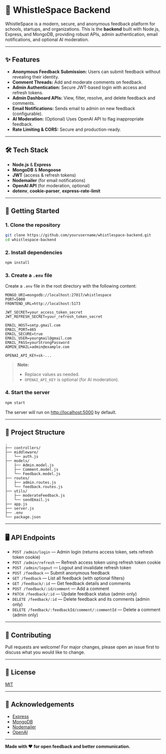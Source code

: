 # 🚀 WhistleSpace Backend

WhistleSpace is a modern, secure, and anonymous feedback platform for schools, startups, and organizations. This is the **backend** built with Node.js, Express, and MongoDB, providing robust APIs, admin authentication, email notifications, and optional AI moderation.

---

## ✨ Features

- **Anonymous Feedback Submission:** Users can submit feedback without revealing their identity.
- **Comment Threads:** Add and moderate comments on feedback.
- **Admin Authentication:** Secure JWT-based login with access and refresh tokens.
- **Admin Dashboard APIs:** View, filter, resolve, and delete feedback and comments.
- **Email Notifications:** Sends email to admin on new feedback (configurable).
- **AI Moderation:** (Optional) Uses OpenAI API to flag inappropriate feedback.
- **Rate Limiting & CORS:** Secure and production-ready.

---

## 🛠️ Tech Stack

- **Node.js** & **Express**
- **MongoDB** & **Mongoose**
- **JWT** (access & refresh tokens)
- **Nodemailer** (for email notifications)
- **OpenAI API** (for moderation, optional)
- **dotenv**, **cookie-parser**, **express-rate-limit**

---

## 🚀 Getting Started

### 1. **Clone the repository**

```bash
git clone https://github.com/yourusername/whistlespace-backend.git
cd whistlespace-backend
```

### 2. **Install dependencies**

```bash
npm install
```

### 3. **Create a `.env` file**

Create a `.env` file in the root directory with the following content:

```
MONGO_URI=mongodb://localhost:27017/whistlespace
PORT=5000
FRONTEND_URL=http://localhost:5173

JWT_SECRET=your_access_token_secret
JWT_REFRESH_SECRET=your_refresh_token_secret

EMAIL_HOST=smtp.gmail.com
EMAIL_PORT=465
EMAIL_SECURE=true
EMAIL_USER=yourgmail@gmail.com
EMAIL_PASS=yourStrongPassword
ADMIN_EMAIL=admin@example.com

OPENAI_API_KEY=sk-...
```

> **Note:**
>
> - Replace values as needed.
> - `OPENAI_API_KEY` is optional (for AI moderation).

### 4. **Start the server**

```bash
npm start
```

The server will run on [http://localhost:5000](http://localhost:5000) by default.

---

## 📁 Project Structure

```
.
├── controllers/
├── middleware/
│   └── auth.js
├── models/
│   ├── Admin.model.js
│   ├── Comment.model.js
│   └── Feedback.model.js
├── routes/
│   ├── admin.routes.js
│   └── feedback.routes.js
├── utils/
│   ├── moderateFeedback.js
│   └── sendEmail.js
├── app.js
├── server.js
├── .env
└── package.json
```

---

## 🖥️ API Endpoints

- `POST /admin/login` — Admin login (returns access token, sets refresh token cookie)
- `POST /admin/refresh` — Refresh access token using refresh token cookie
- `POST /admin/logout` — Logout and invalidate refresh token
- `POST /feedback` — Submit anonymous feedback
- `GET /feedback` — List all feedback (with optional filters)
- `GET /feedback/:id` — Get feedback details and comments
- `POST /feedback/:id/comment` — Add a comment
- `PATCH /feedback/:id` — Update feedback status (admin only)
- `DELETE /feedback/:id` — Delete feedback and its comments (admin only)
- `DELETE /feedback/:feedbackId/comment/:commentId` — Delete a comment (admin only)

---

## 🤝 Contributing

Pull requests are welcome! For major changes, please open an issue first to discuss what you would like to change.

---

## 📝 License

[MIT](LICENSE)

---

## 🙏 Acknowledgements

- [Express](https://expressjs.com/)
- [MongoDB](https://www.mongodb.com/)
- [Nodemailer](https://nodemailer.com/)
- [OpenAI](https://openai.com/)

---

**Made with ❤️ for open feedback and better communication.**
